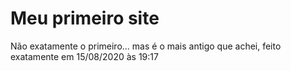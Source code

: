 # Meu primeiro site
Não exatamente o primeiro... mas é o mais antigo que achei, feito exatamente em 15/08/2020 às 19:17
